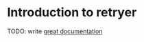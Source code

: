 # Introduction to retryer

TODO: write [great documentation](http://jacobian.org/writing/what-to-write/)
